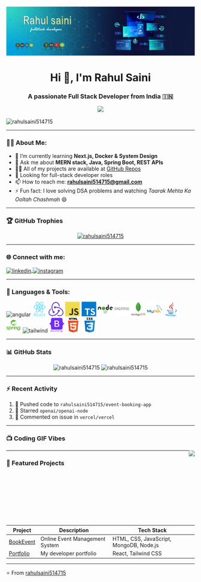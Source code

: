 ![logo](https://github.com/rahulsaini514715/rahulsaini514715/blob/main/background_profile_banner.jpg?raw=true)
<h1 align="center">Hi 👋, I'm Rahul Saini</h1>
<h3 align="center">A passionate Full Stack Developer from India 🇮🇳</h3>

<p align="center">
  <img src="https://readme-typing-svg.herokuapp.com/?lines=Full+Stack+Web+Developer;Backend+Specialist;MERN+Stack+Engineer;Lifelong+Learner&center=true&width=500&height=45">
</p>

<p align="left">
  <img src="https://komarev.com/ghpvc/?username=rahulsaini514715&label=Profile%20views&color=0e75b6&style=flat" alt="rahulsaini514715" />
</p>

---

### 👨‍💻 About Me:

- 🌱 I’m currently learning **Next.js, Docker & System Design**
- 💬 Ask me about **MERN stack, Java, Spring Boot, REST APIs**
- 👨‍💻 All of my projects are available at [GitHub Repos](https://github.com/rahulsaini514715?tab=repositories)
- 💼 Looking for full-stack developer roles
- 📫 How to reach me: **rahulsaini514715@gmail.com**
- ⚡ Fun fact: I love solving DSA problems and watching *Taarak Mehta Ka Ooltah Chashmah* 😄

---

### 🏆 GitHub Trophies
<p align="center">
  <a href="https://github.com/ryo-ma/github-profile-trophy">
    <img src="https://github-profile-trophy.vercel.app/?username=rahulsaini514715&theme=monokai&row=1&column=6" alt="rahulsaini514715" />
  </a>
</p>

---

### 🌐 Connect with me:

<p align="left">
  <a href="https://www.linkedin.com/in/rahulsaini514715/" target="blank">
    <img align="center" src="https://cdn.jsdelivr.net/gh/devicons/devicon/icons/linkedin/linkedin-original.svg" alt="linkedin" height="30" width="30" />
  </a>
  <a href="https://instagram.com/sainirahul_1504" target="blank">
    <img align="center" src="https://raw.githubusercontent.com/rahuldkjain/github-profile-readme-generator/master/src/images/icons/Social/instagram.svg" alt="instagram" height="30" width="40" />
  </a>
</p>

---

### 🧰 Languages & Tools:
<p align="left">
  <img src="https://angular.io/assets/images/logos/angular/angular.svg" alt="angular" width="40" height="40"/>
  <img src="https://raw.githubusercontent.com/devicons/devicon/master/icons/react/react-original-wordmark.svg" alt="react" width="40" height="40"/>
  <img src="https://raw.githubusercontent.com/devicons/devicon/master/icons/redux/redux-original.svg" alt="redux" width="40" height="40"/>
  <img src="https://raw.githubusercontent.com/devicons/devicon/master/icons/javascript/javascript-original.svg" alt="javascript" width="40" height="40"/>
  <img src="https://raw.githubusercontent.com/devicons/devicon/master/icons/typescript/typescript-original.svg" alt="typescript" width="40" height="40"/>
  <img src="https://raw.githubusercontent.com/devicons/devicon/master/icons/nodejs/nodejs-original-wordmark.svg" alt="nodejs" width="40" height="40"/>
  <img src="https://raw.githubusercontent.com/devicons/devicon/master/icons/express/express-original-wordmark.svg" alt="express" width="40" height="40"/>
  <img src="https://raw.githubusercontent.com/devicons/devicon/master/icons/mongodb/mongodb-original-wordmark.svg" alt="mongodb" width="40" height="40"/>
  <img src="https://raw.githubusercontent.com/devicons/devicon/master/icons/mysql/mysql-original-wordmark.svg" alt="mysql" width="40" height="40"/>
  <img src="https://raw.githubusercontent.com/devicons/devicon/master/icons/java/java-original.svg" alt="java" width="40" height="40"/>
  <img src="https://raw.githubusercontent.com/devicons/devicon/master/icons/spring/spring-original-wordmark.svg" alt="spring" width="40" height="40"/>
  <img src="https://www.vectorlogo.zone/logos/tailwindcss/tailwindcss-icon.svg" alt="tailwind" width="40" height="40"/>
  <img src="https://raw.githubusercontent.com/devicons/devicon/master/icons/bootstrap/bootstrap-plain-wordmark.svg" alt="bootstrap" width="40" height="40"/>
  <img src="https://raw.githubusercontent.com/devicons/devicon/master/icons/html5/html5-original-wordmark.svg" alt="html5" width="40" height="40"/>
  <img src="https://raw.githubusercontent.com/devicons/devicon/master/icons/css3/css3-original-wordmark.svg" alt="css3" width="40" height="40"/>
</p>

---

### 📊 GitHub Stats
<p align="center">
  <img src="https://github-readme-stats.vercel.app/api?username=rahulsaini514715&show_icons=true&theme=tokyonight" alt="rahulsaini514715" />
  <img src="https://github-readme-stats.vercel.app/api/top-langs/?username=rahulsaini514715&layout=compact&theme=tokyonight" alt="rahulsaini514715" />
</p>

---

### ⚡ Recent Activity
<!--START_SECTION:activity-->
1. 🔧 Pushed code to `rahulsaini514715/event-booking-app`
2. 🎉 Starred `openai/openai-node`
3. 💬 Commented on issue in `vercel/vercel`
<!--END_SECTION:activity-->

---

### 📺 Coding GIF Vibes
<img align="right" height="200px" src="https://i.pinimg.com/originals/d4/81/f3/d481f3c72e283309071f79e01b05c06d.gif" />

---

### 📌 Featured Projects
| Project | Description | Tech Stack |
|--------|-------------|------------|
| [BookEvent](https://bookevent.com) | Online Event Management System | HTML, CSS, JavaScript, MongoDB, Node.js |
| [Portfolio](https://github.com/rahulsaini514715/portfolio) | My developer portfolio | React, Tailwind CSS |

---

⭐️ From [rahulsaini514715](https://github.com/rahulsaini514715)

